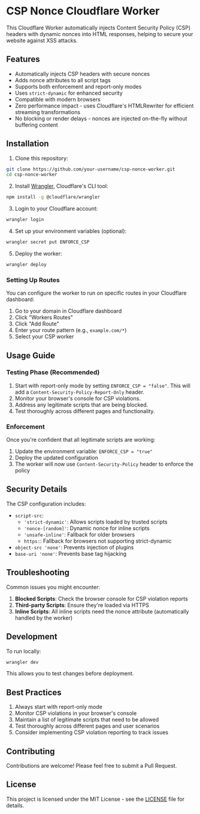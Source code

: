 # CSP Nonce Cloudflare Worker

This Cloudflare Worker automatically injects Content Security Policy (CSP) headers with dynamic nonces into HTML responses, helping to secure your website against XSS attacks.

## Features

- Automatically injects CSP headers with secure nonces
- Adds nonce attributes to all script tags
- Supports both enforcement and report-only modes
- Uses `strict-dynamic` for enhanced security
- Compatible with modern browsers
- Zero performance impact - uses Cloudflare's HTMLRewriter for efficient streaming transformations
- No blocking or render delays - nonces are injected on-the-fly without buffering content

## Installation

1. Clone this repository:
```bash
git clone https://github.com/your-username/csp-nonce-worker.git
cd csp-nonce-worker
```

2. Install [Wrangler](https://developers.cloudflare.com/workers/wrangler/install-and-update/), Cloudflare's CLI tool: 
```bash
npm install -g @cloudflare/wrangler
```

3. Login to your Cloudflare account:
```bash
wrangler login
```

4. Set up your environment variables (optional):
```bash
wrangler secret put ENFORCE_CSP
```

5. Deploy the worker:
```bash
wrangler deploy
```

### Setting Up Routes

You can configure the worker to run on specific routes in your Cloudflare dashboard:

1. Go to your domain in Cloudflare dashboard
2. Click "Workers Routes"
3. Click "Add Route"
4. Enter your route pattern (e.g., `example.com/*`)
5. Select your CSP worker

## Usage Guide

### Testing Phase (Recommended)

1. Start with report-only mode by setting `ENFORCE_CSP = "false"`. This will add a `Content-Security-Policy-Report-Only` header.
2. Monitor your browser's console for CSP violations.
3. Address any legitimate scripts that are being blocked.
4. Test thoroughly across different pages and functionality.

### Enforcement

Once you're confident that all legitimate scripts are working:

1. Update the environment variable: `ENFORCE_CSP = "true"`
2. Deploy the updated configuration
3. The worker will now use `Content-Security-Policy` header to enforce the policy

## Security Details

The CSP configuration includes:

- `script-src`:
  - `'strict-dynamic'`: Allows scripts loaded by trusted scripts
  - `'nonce-[random]'`: Dynamic nonce for inline scripts
  - `'unsafe-inline'`: Fallback for older browsers
  - `https:`: Fallback for browsers not supporting strict-dynamic
- `object-src 'none'`: Prevents injection of plugins
- `base-uri 'none'`: Prevents base tag hijacking

## Troubleshooting

Common issues you might encounter:

1. **Blocked Scripts**: Check the browser console for CSP violation reports
2. **Third-party Scripts**: Ensure they're loaded via HTTPS
3. **Inline Scripts**: All inline scripts need the nonce attribute (automatically handled by the worker)

## Development

To run locally:

```bash
wrangler dev
```

This allows you to test changes before deployment.

## Best Practices

1. Always start with report-only mode
2. Monitor CSP violations in your browser's console
3. Maintain a list of legitimate scripts that need to be allowed
4. Test thoroughly across different pages and user scenarios
5. Consider implementing CSP violation reporting to track issues

## Contributing

Contributions are welcome! Please feel free to submit a Pull Request.

## License

This project is licensed under the MIT License - see the [LICENSE](LICENSE) file for details.
